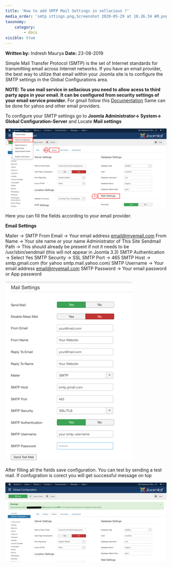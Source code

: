 ```yaml
---
title: 'How to add SMTP Mail Settings in sellacious ?'
media_order: 'smtp sttings.png,Screenshot 2020-05-29 at 10.26.34 AM.png,Screenshot 2020-05-29 at 10.50.43 AM.png'
taxonomy:
    category:
        - docs
visible: true
---
```


**Written by:** Indresh Maurya
**Date:** 23-08-2019

Simple Mail Transfer Protocol (SMTP) is the set of Internet standards for transmitting email across Internet networks. If you have an email provider, the best way to utilize that email within your Joomla site is to configure the SMTP settings in the Global Configurations area.

**NOTE: To use mail service in sellacious you need to allow acess to third party apps in your email. It can be configured from security settings of your email service provider.** For gmail follow this [Documentation](https://www.sellacious.com/documentation-v2#/learn/how-to/how-to-set-up-app-password-for-third-party-applications-in-gmail)
Same can be done for yahoo and other email providers.

To configure your SMTP settings go to **Joomla Administrator-> System-> Global Configuration-Server** and
Locate **Mail settings**

![](Screenshot%202020-05-29%20at%2010.26.34%20AM.png)

Here you can fill the fields according to your email provider.

**Email Settings**

Mailer → SMTP
From Email → Your email address email@myemail.com
From Name → Your site name or your name Administrator of This Site
Sendmail Path → This should already be present if not it needs to be /usr/sbin/sendmail (this will not appear in Joomla 3.3)
SMTP Authentication → Select Yes
SMTP Security → SSL
SMTP Port → 465
SMTP Host → smtp.gmail.com (for yahoo smtp.mail.yahoo.com)
SMTP Username → Your email address email@myemail.com
SMTP Password → Your email password or App password

![](smtp%20sttings.png)

After filling all the fields save configuration. You can test by sending a test mail. If confugration is corect you will get successful message on top

![](Screenshot%202020-05-29%20at%2010.50.43%20AM.png)


